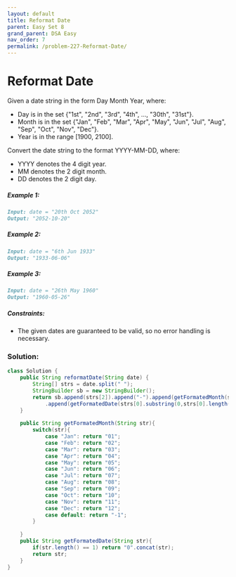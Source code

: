 ```yaml
---
layout: default
title: Reformat Date
parent: Easy Set 8
grand_parent: DSA Easy
nav_order: 7
permalink: /problem-227-Reformat-Date/
---
```

# Reformat Date
Given a date string in the form Day Month Year, where:

* Day is in the set {"1st", "2nd", "3rd", "4th", ..., "30th", "31st"}.
* Month is in the set {"Jan", "Feb", "Mar", "Apr", "May", "Jun", "Jul", "Aug", "Sep", "Oct", "Nov", "Dec"}.
* Year is in the range [1900, 2100].

Convert the date string to the format YYYY-MM-DD, where:

* YYYY denotes the 4 digit year.
* MM denotes the 2 digit month.
* DD denotes the 2 digit day.

##### Example 1:
```markdown
Input: date = "20th Oct 2052"
Output: "2052-10-20"
```
##### Example 2:
```markdown
Input: date = "6th Jun 1933"
Output: "1933-06-06"
```
##### Example 3:
```markdown
Input: date = "26th May 1960"
Output: "1960-05-26"
```
##### Constraints:
* The given dates are guaranteed to be valid, so no error handling is necessary.

### Solution:
```java
class Solution {
    public String reformatDate(String date) {
        String[] strs = date.split(" ");
        StringBuilder sb = new StringBuilder();
        return sb.append(strs[2]).append("-").append(getFormatedMonth(strs[1])).append("-")
            .append(getFormatedDate(strs[0].substring(0,strs[0].length() - 2))).toString();
    }
    
    public String getFormatedMonth(String str){
        switch(str){
            case "Jan": return "01";
            case "Feb": return "02";
            case "Mar": return "03";
            case "Apr": return "04";
            case "May": return "05";
            case "Jun": return "06";
            case "Jul": return "07";
            case "Aug": return "08";
            case "Sep": return "09";
            case "Oct": return "10";
            case "Nov": return "11";
            case "Dec": return "12";
            case default: return "-1";
        }
        
    }
    public String getFormatedDate(String str){
        if(str.length() == 1) return "0".concat(str);
        return str;
    }
}
```